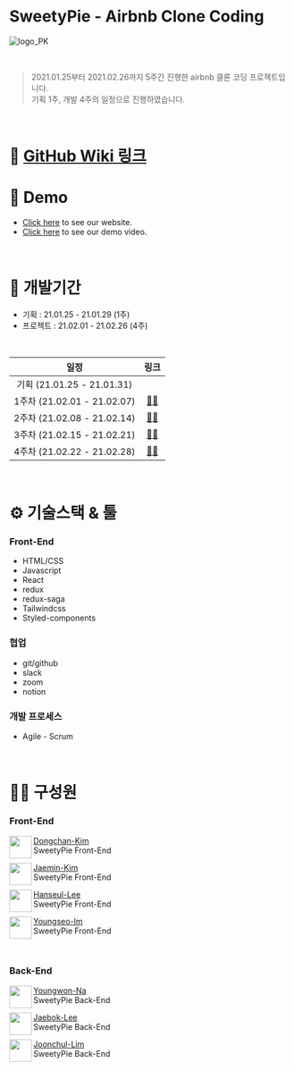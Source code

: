 # SweetyPie - Airbnb Clone Coding

![logo_PK](https://user-images.githubusercontent.com/69497936/109405536-ed76eb80-79b4-11eb-8dbc-171b3d5856a3.png)

<br>

> 2021.01.25부터 2021.02.26까지 5주간 진행한 airbnb 클론 코딩 프로젝트입니다. <br>
> 기획 1주, 개발 4주의 일정으로 진행하였습니다.

<br>

# 💝 [GitHub Wiki 링크](https://github.com/hanseul-lee/SweetyPie_Frontend/wiki) 

# 💫 Demo

- [Click here](https://sweetypie.netlify.app/) to see our website.
- [Click here](https://github.com/hanseul-lee/SweetyPie_Frontend/wiki) to see our demo video.

<br>

# 📅 개발기간

- 기획 : 21.01.25 - 21.01.29 (1주)
- 프로젝트 : 21.02.01 - 21.02.26 (4주)

<br>

|일정|링크|
|:--:|:--:|
|기획 (21.01.25 - 21.01.31)| |
|1주차 (21.02.01 - 21.02.07)|[🏃‍♂️](https://github.com/Fds17-FinalProject/SweetyPie_Frontend/milestone/1)|
|2주차 (21.02.08 - 21.02.14)|[🏃‍♂️](https://github.com/Fds17-FinalProject/SweetyPie_Frontend/milestone/2)|
|3주차 (21.02.15 - 21.02.21)|[🏃‍♂️](https://github.com/Fds17-FinalProject/SweetyPie_Frontend/milestone/3)|
|4주차 (21.02.22 - 21.02.28)|[🏃‍♂️](https://github.com/Fds17-FinalProject/SweetyPie_Frontend/milestone/4)|

<br>

# ⚙ 기술스택 & 툴

### Front-End

- HTML/CSS
- Javascript
- React
- redux
- redux-saga
- Tailwindcss
- Styled-components

### 협업

- git/github
- slack
- zoom
- notion

### 개발 프로세스

- Agile - Scrum

<br>

# 🙋‍♀ 구성원

### Front-End

<img align="left" width="40" height="40" src="https://avatars.githubusercontent.com/u/67866773?v=4">

[Dongchan-Kim](https://github.com/dongchan-K) <br> SweetyPie Front-End

<img align="left" width="40" height="40" src="https://avatars.githubusercontent.com/u/61978339?v=4">

[Jaemin-Kim](https://github.com/Kim-Jaemin420) <br> SweetyPie Front-End

<img align="left" width="40" height="40" src="https://avatars.githubusercontent.com/u/69497936?v=4">

[Hanseul-Lee](https://github.com/hanseul-lee) <br> SweetyPie Front-End

<img align="left" width="40" height="40" src="https://avatars.githubusercontent.com/u/75972718?v=4">

[Youngseo-Im](https://github.com/youngseo-im) <br> SweetyPie Front-End

</br>

### Back-End
<img align="left" width="40" height="40" src="https://avatars.githubusercontent.com/u/67725998?v=4">

[Youngwon-Na](https://github.com/FoeverNa) <br> SweetyPie Back-End

<img align="left" width="40" height="40" src="https://avatars.githubusercontent.com/u/67692842?v=4">

[Jaebok-Lee](https://github.com/Tezla-Lee) <br> SweetyPie Back-End

<img align="left" width="40" height="40" src="https://avatars.githubusercontent.com/u/54927837?v=4">

[Joonchul-Lim](https://github.com/limjoonchul) <br> SweetyPie Back-End


<br>
